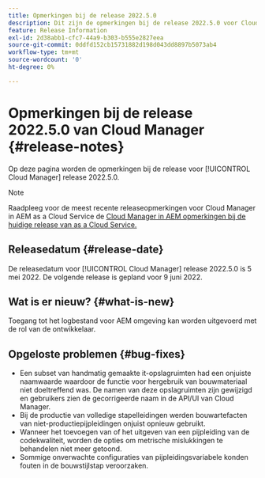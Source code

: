 ```yaml
---
title: Opmerkingen bij de release 2022.5.0
description: Dit zijn de opmerkingen bij de release 2022.5.0 voor Cloud Manager.
feature: Release Information
exl-id: 2d38abb1-cfc7-44a9-b303-b555e2827eea
source-git-commit: 0ddfd152cb15731882d198d043dd8897b5073ab4
workflow-type: tm+mt
source-wordcount: '0'
ht-degree: 0%

---
```



# Opmerkingen bij de release 2022.5.0 van Cloud Manager {#release-notes}

Op deze pagina worden de opmerkingen bij de release voor [!UICONTROL Cloud Manager] release 2022.5.0.

>[!NOTE]
>
>Raadpleeg voor de meest recente releaseopmerkingen voor Cloud Manager in AEM as a Cloud Service de [Cloud Manager in AEM opmerkingen bij de huidige release van as a Cloud Service.](https://experienceleague.adobe.com/docs/experience-manager-cloud-service/content/implementing/using-cloud-manager/release-notes-cloud-manager/release-notes-cm-current.html)

## Releasedatum {#release-date}

De releasedatum voor [!UICONTROL Cloud Manager] release 2022.5.0 is 5 mei 2022. De volgende release is gepland voor 9 juni 2022.

## Wat is er nieuw? {#what-is-new}

Toegang tot het logbestand voor AEM omgeving kan worden uitgevoerd met de rol van de ontwikkelaar.

## Opgeloste problemen {#bug-fixes}

* Een subset van handmatig gemaakte it-opslagruimten had een onjuiste naamwaarde waardoor de functie voor hergebruik van bouwmateriaal niet doeltreffend was. De namen van deze opslagruimten zijn gewijzigd en gebruikers zien de gecorrigeerde naam in de API/UI van Cloud Manager.
* Bij de productie van volledige stapelleidingen werden bouwartefacten van niet-productiepijpleidingen onjuist opnieuw gebruikt.
* Wanneer het toevoegen van of het uitgeven van een pijpleiding van de codekwaliteit, worden de opties om metrische mislukkingen te behandelen niet meer getoond.
* Sommige onverwachte configuraties van pijpleidingsvariabele konden fouten in de bouwstijlstap veroorzaken.
